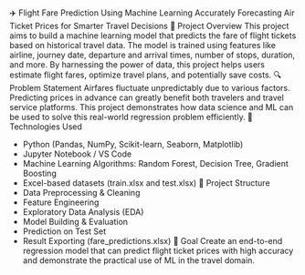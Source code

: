 

✈️ Flight Fare Prediction Using Machine Learning
Accurately Forecasting Air Ticket Prices for Smarter Travel Decisions
📌 Project Overview
This project aims to build a machine learning model that predicts the fare of flight tickets based on historical travel data. The model is trained using features like airline, journey date, departure and arrival times, number of stops, duration, and more. By harnessing the power of data, this project helps users estimate flight fares, optimize travel plans, and potentially save costs.
🔍 Problem Statement
Airfares fluctuate unpredictably due to various factors. Predicting prices in advance can greatly benefit both travelers and travel service platforms. This project demonstrates how data science and ML can be used to solve this real-world regression problem efficiently.
🧠 Technologies Used
- Python (Pandas, NumPy, Scikit-learn, Seaborn, Matplotlib)
- Jupyter Notebook / VS Code
- Machine Learning Algorithms: Random Forest, Decision Tree, Gradient Boosting
- Excel-based datasets (train.xlsx and test.xlsx)
📁 Project Structure
- Data Preprocessing & Cleaning
- Feature Engineering
- Exploratory Data Analysis (EDA)
- Model Building & Evaluation
- Prediction on Test Set
- Result Exporting (fare_predictions.xlsx)
🎯 Goal
Create an end-to-end regression model that can predict flight ticket prices with high accuracy and demonstrate the practical use of ML in the travel domain.



